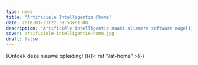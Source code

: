 ```yaml
---
type: news
title: "Artificiele Intelligentie @home"
date: 2018-03-23T22:38:53+01:00
description: "Artificiële intelligentie maakt slimmere software mogelijk dan ooit te voren. Machine learning laat toe om voorspellingen te maken op basis van de huidige data en historische data."
cover: artificiele-intelligentie-home.jpg
draft: false
---
```


[Ontdek deze nieuwe opleiding! ]({{< ref "/at-home" >}})

